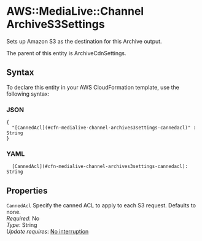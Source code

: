 # AWS::MediaLive::Channel ArchiveS3Settings<a name="aws-properties-medialive-channel-archives3settings"></a>

Sets up Amazon S3 as the destination for this Archive output\.

The parent of this entity is ArchiveCdnSettings\.

## Syntax<a name="aws-properties-medialive-channel-archives3settings-syntax"></a>

To declare this entity in your AWS CloudFormation template, use the following syntax:

### JSON<a name="aws-properties-medialive-channel-archives3settings-syntax.json"></a>

```
{
  "[CannedAcl](#cfn-medialive-channel-archives3settings-cannedacl)" : String
}
```

### YAML<a name="aws-properties-medialive-channel-archives3settings-syntax.yaml"></a>

```
  [CannedAcl](#cfn-medialive-channel-archives3settings-cannedacl): String
```

## Properties<a name="aws-properties-medialive-channel-archives3settings-properties"></a>

`CannedAcl`  <a name="cfn-medialive-channel-archives3settings-cannedacl"></a>
Specify the canned ACL to apply to each S3 request\. Defaults to none\.  
*Required*: No  
*Type*: String  
*Update requires*: [No interruption](https://docs.aws.amazon.com/AWSCloudFormation/latest/UserGuide/using-cfn-updating-stacks-update-behaviors.html#update-no-interrupt)